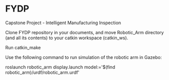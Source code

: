 # FYDP
Capstone Project - Intelligent Manufacturing Inspection

Clone FYDP repository in your documents, and move Robotic_Arm directory (and all its contents) to your catkin workspace (catkin_ws).

Run catkin_make

Use the following command to run simulation of the robotic arm in Gazebo:

roslaunch robotic_arm display.launch model:='$(find robotic_arm)/urdf/robotic_arm.urdf'
